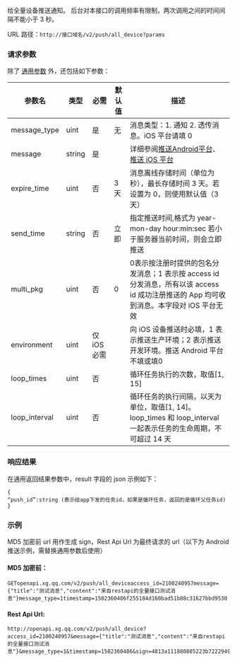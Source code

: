 给全量设备推送通知。
后台对本接口的调用频率有限制，两次调用之间的时间间隔不能小于 3 秒。

URL 路径：`http://接口域名/v2/push/all_device?params`

### 请求参数
除了 [通用参数](http://tcecqpoc.fsphere.cn/document/product/548/14705 ) 外，还包括如下参数：

|参数名|	类型|	必需|	默认值|	描述|
|-|-|-|-|-|
|message_type|	uint	|是	|无|	消息类型：1. 通知 2. 透传消息。iOS 平台请填 0|
|message|	string|	是	|	|详细参阅[推送Android平台](http://tcecqpoc.fsphere.cn/document/product/548/14716)、[推送 iOS 平台](http://tcecqpoc.fsphere.cn/document/product/548/14717)|
|expire_time|	uint|	否	|3 天	|消息离线存储时间（单位为秒），最长存储时间 3 天。若设置为 0，则使用默认值（3 天）|
|send_time	|string|	否	|立即|	指定推送时间,格式为 year-mon-day hour:min:sec 若小于服务器当前时间，则会立即推送|
|multi_pkg|	uint|	否|	0|	0表示按注册时提供的包名分发消息；1 表示按 access id 分发消息，所有以该 access id 成功注册推送的 App 均可收到消息。本字段对 iOS 平台无效|
|environment|	uint|	仅 iOS 必需|	|	向 iOS 设备推送时必填，1 表示推送生产环境；2 表示推送开发环境。推送 Android 平台不填或填0|
|loop_times	|uint	|否|		|循环任务执行的次数，取值[1, 15]|
|loop_interval|	uint	|否|		|循环任务的执行间隔，以天为单位，取值[1, 14]。loop_times 和 loop_interval 一起表示任务的生命周期，不可超过 14 天|
### 响应结果
在通用返回结果参数中，result 字段的 json 示例如下：
```
{
“push_id”:string (表示给app下发的任务id，如果是循环任务，返回的是循环父任务id)
}
```
### 示例
MD5 加密前 url 用作生成 sign，Rest Api Url 为最终请求的 url（以下为 Android 推送示例，需替换通用参数后使用）
#### MD5 加密前：

```
GETopenapi.xg.qq.com/v2/push/all_deviceaccess_id=2100240957message={"title":"测试消息","content":"来自restapi的全量接口测试消息"}message_type=1timestamp=1502360486f255184d160bad51b88c31627bbd9530
```
#### Rest Api Url:

```
http://openapi.xg.qq.com/v2/push/all_device?access_id=2100240957&message={"title":"测试消息","content":"来自restapi的全量接口测试消息"}&message_type=1&timestamp=1502360486&sign=4813a111880885223b72229495508813
```